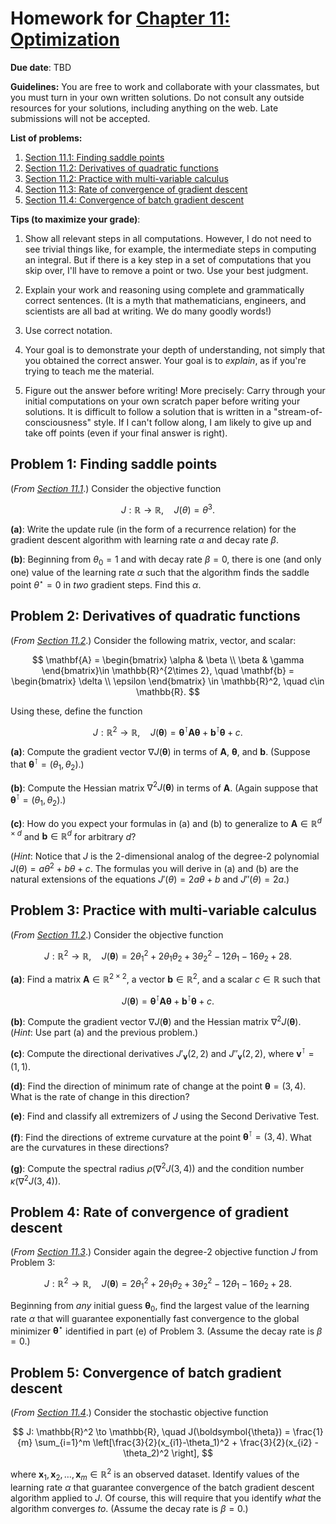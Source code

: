 # Homework for [Chapter 11: Optimization](https://mml.johnmyersmath.com/stats-book/chapters/11-optim.html)

**Due date**: TBD

**Guidelines:** You are free to work and collaborate with your classmates, but you must turn in your own written solutions. Do not consult any outside resources for your solutions, including anything on the web. Late submissions will not be accepted.

**List of problems:**

1. [Section 11.1: Finding saddle points](#problem-1-finding-saddle-points)
2. [Section 11.2: Derivatives of quadratic functions](#problem-2-derivatives-of-quadratic-functions)
3. [Section 11.2: Practice with multi-variable calculus](#problem-3-practice-with-multi-variable-calculus)
4. [Section 11.3: Rate of convergence of gradient descent](#problem-4-rate-of-convergence-of-gradient-descent)
5. [Section 11.4: Convergence of batch gradient descent](#problem-5-convergence-of-batch-gradient-descent)

 **Tips (to maximize your grade)**:
 
1. Show all relevant steps in all computations. However, I do not need to see trivial things like, for example, the intermediate steps in computing an integral. But if there is a key step in a set of computations that you skip over, I'll have to remove a point or two. Use your best judgment.

2. Explain your work and reasoning using complete and grammatically correct sentences. (It is a myth that mathematicians, engineers, and scientists are all bad at writing. We do many goodly words!)
 
3. Use correct notation.

4. Your goal is to demonstrate your depth of understanding, not simply that you obtained the correct answer. Your goal is to _explain_, as if you're trying to teach me the material.

5. Figure out the answer before writing! More precisely: Carry through your initial computations on your own scratch paper before writing your solutions.  It is difficult to follow a solution that is written in a "stream-of-consciousness" style. If I can't follow along, I am likely to give up and take off points (even if your final answer is right).

## Problem 1: Finding saddle points

(_From [Section 11.1](https://mml.johnmyersmath.com/stats-book/chapters/11-optim.html#gradient-descent-in-one-variable)_.) Consider the objective function

$$
J:\mathbb{R} \to \mathbb{R}, \quad J(\theta) = \theta^3.
$$

**(a)**: Write the update rule (in the form of a recurrence relation) for the gradient descent algorithm with learning rate $\alpha$ and decay rate $\beta$.

**(b)**: Beginning from $\theta_0=1$ and with decay rate $\beta=0$, there is one (and only one) value of the learning rate $\alpha$ such that the algorithm finds the saddle point $\theta^\star = 0$ in _two_ gradient steps. Find this $\alpha$.


## Problem 2: Derivatives of quadratic functions

(_From [Section 11.2](https://mml.johnmyersmath.com/stats-book/chapters/11-optim.html#curvature-and-derivatives-in-higher-dimensions)_.) Consider the following matrix, vector, and scalar:

$$
\mathbf{A} = \begin{bmatrix}
\alpha & \beta \\ \beta & \gamma \end{bmatrix}\in \mathbb{R}^{2\times 2}, \quad \mathbf{b} = \begin{bmatrix} \delta \\ \epsilon \end{bmatrix} \in \mathbb{R}^2, \quad c\in \mathbb{R}.
$$

Using these, define the function

$$
J:\mathbb{R}^2 \to \mathbb{R}, \quad J(\boldsymbol{\theta}) = \boldsymbol{\theta}^\intercal \mathbf{A} \boldsymbol{\theta} + \mathbf{b}^\intercal \boldsymbol{\theta} + c.
$$

**(a)**: Compute the gradient vector $\nabla J(\boldsymbol{\theta})$ in terms of $\mathbf{A}$, $\boldsymbol{\theta}$, and $\mathbf{b}$. (Suppose that $\boldsymbol{\theta}^\intercal = (\theta_1,\theta_2)$.)

**(b)**: Compute the Hessian matrix $\nabla^2 J(\boldsymbol{\theta})$ in terms of $\mathbf{A}$. (Again suppose that $\boldsymbol{\theta}^\intercal = (\theta_1,\theta_2)$.)

**(c)**: How do you expect your formulas in (a) and (b) to generalize to $\mathbf{A}\in \mathbb{R}^{d\times d}$ and $\mathbf{b} \in \mathbb{R}^d$ for arbitrary $d$?

(_Hint_: Notice that $J$ is the $2$-dimensional analog of the degree-$2$ polynomial $J(\theta) = a\theta^2 + b\theta + c$. The formulas you will derive in (a) and (b) are the natural extensions of the equations $J'(\theta) =2a\theta + b$ and $J''(\theta) = 2a$.)


## Problem 3: Practice with multi-variable calculus

(_From [Section 11.2](https://mml.johnmyersmath.com/stats-book/chapters/11-optim.html#curvature-and-derivatives-in-higher-dimensions)_.) Consider the objective function

$$
J:\mathbb{R}^2 \to \mathbb{R}, \quad J(\boldsymbol{\theta}) = 2\theta_1^2 +2\theta_1\theta_2 + 3 \theta_2^2 -12\theta_1 -16\theta_2 +28.
$$

**(a)**: Find a matrix $\mathbf{A} \in \mathbb{R}^{2\times 2}$, a vector $\mathbf{b} \in \mathbb{R}^2$, and a scalar $c\in \mathbb{R}$ such that

$$
J(\boldsymbol{\theta}) = \boldsymbol{\theta}^\intercal \mathbf{A} \boldsymbol{\theta} + \mathbf{b}^\intercal \boldsymbol{\theta} + c.
$$

**(b)**: Compute the gradient vector $\nabla J(\boldsymbol{\theta})$ and the Hessian matrix $\nabla^2 J(\boldsymbol{\theta})$. (_Hint_: Use part (a) and the previous problem.)

**(c)**: Compute the directional derivatives $J'_\mathbf{v}(2,2)$ and $J''_\mathbf{v}(2,2)$, where $\mathbf{v}^\intercal = (1,1)$.

**(d)**: Find the direction of minimum rate of change at the point $\boldsymbol{\theta} = (3,4)$. What is the rate of change in this direction?

**(e)**: Find and classify all extremizers of $J$ using the Second Derivative Test.

**(f)**: Find the directions of extreme curvature at the point $\boldsymbol{\theta}^\intercal =(3,4)$. What are the curvatures in these directions?

**(g)**: Compute the spectral radius $\rho\left(\nabla^2 J(3,4)\right)$ and the condition number $\kappa\left(\nabla^2 J(3,4)\right)$.

## Problem 4: Rate of convergence of gradient descent

(_From [Section 11.3](https://mml.johnmyersmath.com/stats-book/chapters/11-optim.html#gradient-descent-in-multiple-variables)_.) Consider again the degree-$2$ objective function $J$ from Problem 3:

$$
J:\mathbb{R}^2 \to \mathbb{R}, \quad J(\boldsymbol{\theta}) = 2\theta_1^2 +2\theta_1\theta_2 + 3 \theta_2^2 -12\theta_1 -16\theta_2 +28.
$$

Beginning from _any_ initial guess $\boldsymbol{\theta}_0$, find the largest value of the learning rate $\alpha$ that will guarantee exponentially fast convergence to the global minimizer $\boldsymbol{\theta}^\star$ identified in part (e) of Problem 3. (Assume the decay rate is $\beta=0$.)

## Problem 5: Convergence of batch gradient descent

(_From [Section 11.4](https://mml.johnmyersmath.com/stats-book/chapters/11-optim.html#stochastic-gradient-descent)_.) Consider the stochastic objective function

$$
J: \mathbb{R}^2 \to \mathbb{R}, \quad J(\boldsymbol{\theta}) = \frac{1}{m} \sum_{i=1}^m \left[\frac{3}{2}(x_{i1}-\theta_1)^2 + \frac{3}{2}(x_{i2} - \theta_2)^2 \right],
$$

where $\mathbf{x}_1,\mathbf{x}_2,\ldots,\mathbf{x}_m\in \mathbb{R}^2$ is an observed dataset. Identify values of the learning rate $\alpha$ that guarantee convergence of the batch gradient descent algorithm applied to $J$. Of course, this will require that you identify _what_ the algorithm converges _to_. (Assume the decay rate is $\beta=0$.)